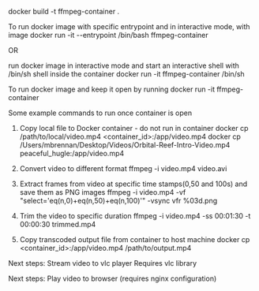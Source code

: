 docker build -t ffmpeg-container .

To run docker image with specific entrypoint and in interactive mode, with image
docker run -it --entrypoint /bin/bash ffmpeg-container

OR

run docker image in interactive mode and start an interactive shell with /bin/sh shell inside the container
docker run -it ffmpeg-container /bin/sh

To run docker image and keep it open by running
docker run -it ffmpeg-container

Some example commands to run once container is open

1. Copy local file to Docker container - do not run in container
   docker cp /path/to/local/video.mp4 <container_id>:/app/video.mp4
   docker cp /Users/mbrennan/Desktop/Videos/Orbital-Reef-Intro-Video.mp4 peaceful_hugle:/app/video.mp4

2. Convert video to different format
   ffmpeg -i video.mp4 video.avi

3. Extract frames from video at specific time stamps(0,50 and 100s) and save them as PNG images
   ffmpeg -i video.mp4 -vf "select='eq(n,0)+eq(n,50)+eq(n,100)'" -vsync vfr %03d.png

4. Trim the video to specific duration
   ffmpeg -i video.mp4 -ss 00:01:30 -t 00:00:30 trimmed.mp4

5. Copy transcoded output file from container to host machine
   docker cp <container_id>:/app/video.mp4 /path/to/output.mp4

Next steps: Stream video to vlc player
Requires vlc library

Next steps: Play video to browser (requires nginx configuration)

